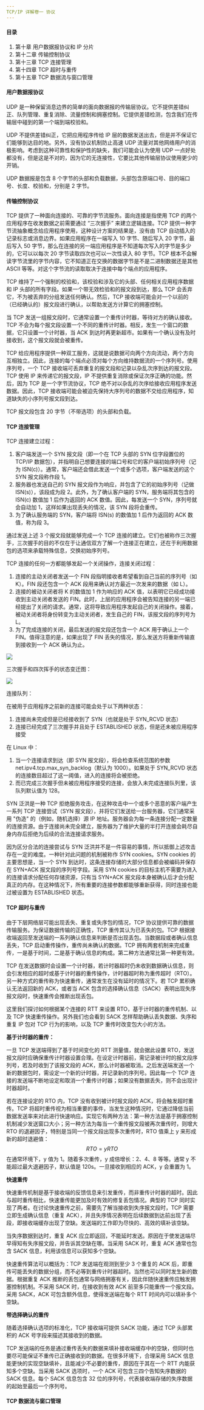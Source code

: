```yaml
---
TCP/IP 详解卷一 协议
---
```


#### 目录

1. 第十章 用户数据报协议和 IP 分片
2. 第十二章 传输控制协议
3. 第十三章 TCP 连接管理
3. 第十四章 TCP 超时与重传
3. 第十五章 TCP 数据流与窗口管理

#### 用户数据报协议

UDP 是一种保留消息边界的简单的面向数据报的传输层协议。它不提供差错纠正、队列管理、重复消除、流量控制和拥塞控制。它提供差错检测，包含我们在传输层中碰到的第一个端到端校验和。

UDP 不提供差错纠正，它把应用程序传给 IP 层的数据发送出去，但是并不保证它们能够到达目的地。另外，没有协议机制防止高速 UDP 流量对其他网络用户的消极影响。考虑到这种可靠性和保护性的缺失，我们可能会认为使用 UDP 一点好处都没有，但是这是不对的，因为它的无连接性，它要比其他传输层协议使用更少的开销。

UDP 数据报是包含 8 个字节的头部和负载数据，头部包含原端口号、目的端口号、长度、校验和，分别是 2 字节。

#### 传输控制协议

TCP 提供了一种面向连接的、可靠的字节流服务。面向连接是指使用 TCP 的两个应用程序在收发数据之前需要通过 “三次握手” 来建立逻辑连接。TCP 提供一种字节流抽象概念给应用程序使用，这种设计方案的结果是，没有由 TCP 自动插入的记录标志或消息边界。如果应用程序在一端写入 10 字节、随后写入 20 字节，最后写入 50 字节，那么在连接的另一端应用程序是不知道每次写入的字节是多少的，它可以以每次 20 字节读取四次也可以一次性读入 80 字节。TCP 根本不会解读字节流里的字节内容，它不知道正在交换的数据字节是不是二进制数据还是其他 ASCII 等等。对这个字节流的读取取决于连接中每个端点的应用程序。

TCP 维持了一个强制的校验和，该校验和涉及它的头部、任何相关应用程序数据和 IP 头部的所有字段。如果一个带无效检验和的报文段到达，那么 TCP 会丢弃它，不为被丢弃的分组发送任何确认。然后，TCP 接收端可能会对一个以前的（已经确认的）报文段进行确认，以帮助发送方计算它的拥塞控制。

当 TCP 发送一组报文段时，它通常设置一个重传计时器，等待对方的确认接收。TCP 不会为每个报文段设置一个不同的重传计时器。相反，发生一个窗口的数据，它只设置一个计时器，当 ACK 到达时再更新超市。如果有一个确认没有及时接收到，这个报文段就会被重传。

TCP 给应用程序提供一种双工服务，这就是说数据可向两个方向流动，两个方向互相独立。因此，连接的每个端点必须对每个方向维持数据流的一个序列号。使用序列号，一个 TCP 接收端可丢弃重复的报文段和记录以杂乱次序到达的报文段。TCP 使用 IP 来传递它的报文段，IP 不提供重复消除或保证次序正确的功能。然后，因为 TCP 是一个字节流协议，TCP 绝不对以杂乱的次序给接收应用程序发送数据。因此，TCP 接收端可能会被迫先保持大序列号的数据不交给应用程序，知道缺失的小序列号报文段到达。

TCP 报文段包含 20 字节（不带选项）的头部和负载。

#### TCP 连接管理

TCP 连接建立过程：

1. 客户端发送一个 SYN 报文段（即一个在 TCP 头部的 SYN 位字段置位的 TCP/IP 数据包），并指明自己想要连接的端口号和它的客户端初始序列号（记为 ISN(c)）。通常，客户端还会借此发送一个或多个选项，客户端发送的这个 SYN 报文段称作段 1。
2. 服务器也发送自己的 SYN 报文段作为响应，并包含了它的初始序列号（记做 ISN(s)），该段成为段 2。此外，为了确认客户端的 SYN，服务端将其包含的 ISN(c) 数值加 1 后作为返回的 ACK 数值。因此，每发送一个 SYN，序列号就会自动加 1，这样如果出现丢失的情况，该 SYN 段将会重传。
3. 为了确认服务端的 SYN，客户端将 ISN(s) 的数值加 1 后作为返回的 ACK 数值，称为段 3。

通过发送上述 3 个报文段就能够完成一个 TCP 连接的建立。它们也被称作三次握手，三次握手的目的不仅在于让通信双方了解一个连接正在建立，还在于利用数据包的选项来承载特殊信息，交换初始序列号。

TCP 连接的任何一方都能够发起一个关闭操作，连接关闭过程：

1. 连接的主动关闭者发送一个 FIN 段指明接收者希望看到自己当前的序列号（如 K）。FIN 段还包含一个 ACK 段用来确认对方最近一次发来的数据（如 L）。
2. 连接的被动关闭者将 K 的数值加 1 作为响应的 ACK 值，以表明它已经成功接收到主动关闭者发送的 FIN。此时，上层的应用程序会被告知连接的另一端已经提出了关闭的请求。通常，这将导致应用程序发起自己的关闭操作。接着，被动关闭者将身份转变为主动关闭者，发生自己的 FIN，该报文段的序列号为 L。
3. 为了完成连接的关闭，最后发送的报文段还包含一个 ACK 用于确认上一个 FIN。值得注意的是，如果出现了 FIN 丢失的情况，那么发送方将重新传输直到接收到一个 ACK 确认为止。

![](https://s2.loli.net/2022/02/08/lVHCvTQOKm3JyYk.png)

三次握手和四次挥手的状态变迁图：

![](https://s2.loli.net/2022/02/08/LniMrIdNpt7QOWZ.png)

连接队列：

在被用于应用程序之前新的连接可能会处于以下两种状态：

1. 连接尚未完成但是已经接收到了 SYN（也就是处于 SYN_RCVD 状态）
2. 连接已经完成了三次握手并且处于 ESTABLISHED 状态，但是还未被应用程序接受

在 Linux 中：

1. 当一个连接请求到达（即 SYN 报文段），将会检查系统范围的参数 net.ipv4.tcp.max_syn_backlog（默认为 1000）。如果处于 SYN_RCVD 状态的连接数目超过了这一阈值，进入的连接将会被拒绝。
2. 而已完成三次握手但未被应用程序接受的连接，会放入未完成连接队列里，该队列默认值为 128。

SYN 泛洪是一种 TCP 拒绝服务攻击，在这种攻击中一个或多个恶意的客户端产生一系列 TCP 连接尝试（SYN 报文段），并将它们发送给一台服务器，它们通常采用 "伪造" 的（例如，随机选择）源 IP 地址。服务器会为每一条连接分配一定数量的连接资源。由于连接尚未完全建立，服务器为了维护大量的半打开连接会耗尽自身内存后拒绝为后续的合法连接请求服务。

因为区分合法的连接尝试与 SYN 泛洪并不是一件容易的事情，所以抵御上述攻击存在一定的难度。一种针对此问题的机制被称作 SYN cookies。SYN cookies 的主要思想是，当一个 SYN 到达时，这条连接存储的大部分信息都会被编码并保存在 SYN+ACK 报文段的序列号字段。采用 SYN cookies 的目标主机不需要为进入的连接请求分配任何存储资源，只有当 SYN+ACK 报文段本身被确认后才会分配真正的内存。在这种情况下，所有重要的连接参数都能够重新获得，同时连接也能过被设置为 ESTABLISHED 状态。

#### TCP 超时与重传

由于下层网络层可能出现丢失、重复或失序包的情况，TCP 协议提供可靠的数据传输服务。为保证数据传输的正确性，TCP 重传其认为已丢失的包。TCP 根据接收端返回至发送端的一系列确认信息来判断是否出现丢包。当数据段或者确认信息丢失，TCP 启动重传操作，重传尚未确认的数据。TCP 拥有两套机制来完成重传，一是基于时间，二是基于确认信息的构成。第二种方法通常比第一种更有效。

TCP 在发送数据时会设置一个计时器，若计时器超时仍未收到数据确认信息，则会引发相应的超时或基于计时器的重传操作，计时器超时称为重传超时（RTO）。另一种方式的重传称为快速重传，通常发生在没有延时的情况下。若 TCP 累积确认无法返回新的 ACK，或者当 ACK 包含的选择确认信息（SACK）表明出现失序报文段时，快速重传会推断出现丢包。

这里我们探讨如何根据某个连接的 RTT 来设置 RTO，基于计时器的重传机制、以及 TCP 快速重传操作。另外我们也会看到 SACK 怎样帮助确认丢失数据、失序和重复 IP 包对 TCP 行为的影响，以及 TCP 重传时改变包大小的方法。

**基于计时器的重传：**

一旦 TCP 发送端得到了基于时间变化的 RTT 测量值，就会据此设置 RTO，发送报文段时应确保重传计时器设置合理。在设定计时器前，需记录被计时的报文段序列号，若及时收到了该报文段的 ACK，那么计时器被取消。之后发送端发送一个新的数据包时，需设定一个新的计时器，并记录新的序列号。因此每一个 TCP 连接的发送端不断地设定和取消一个重传计时器；如果没有数据丢失，则不会出现计时器超时。

若在连接设定的 RTO 内，TCP 没有收到被计时报文段的 ACK，将会触发超时重传。TCP 将超时重传视为相当重要的事件，当发生这种情况时，它通过降低当前数据发送率来对此进行快速响应。实现它有两种方法：第一种方法是基于拥塞控制机制减少发送窗口大小；另一种方法为每当一个重传报文段被再次重传时，则增大 RTO 的退避因子，特别是当同一个报文段出现多次重传时，RTO 值乘上 y 来形成新的超时退避值：
$$
RTO = yRTO
$$
在通常环境下，y 值为 1。随着多次重传，y 成倍增长：2、4、8 等等。通常 y 不能超过最大退避因子，默认值是 120s。一旦接收到相应的 ACK，y 会重置为 1。

**快速重传**

快速重传机制是基于接收端的反馈信息来引发重传，而非重传计时器的超时。因此与超时重传相比，快速重传能更加及时有效的修复丢包情况。典型的 TCP 同时实现了两者。在讨论快速重传之前，需要先了解当接收到失序报文段时，TCP 需要立即生成确认信息（重复 ACK），并且失序情况表明在后续数据到达前出现了丢段，即接收端缓存出现了空缺。发送端的工作即为尽快的、高效的填补该空缺。

当失序数据到达时，重复 ACK 应立即返回，不能延时发送。原因在于使发送端尽早得知有失序报文段，并告诉其空缺在哪。当采用 SACK 时，重复 ACK 通常也包含 SACK 信息，利用该信息可以获知多个空缺。

快速重传算法可以概括为：TCP 发送端在观测到至少 3 个重复的 ACK 后，即重传可能丢失的数据分组，而不必等到重传计时器超时。当然也可以同时发生新的数据。根据重复 ACK 推断的丢包通常与网络拥塞有关，因此伴随快速重传应触发拥塞控制机制。不采用 SACK 时，在接收到有效 ACK 前至多只能重传一个报文段。采用 SACK，ACK 可包含额外信息，使得发送端在每个 RTT 时间内可以填补多个空缺。

**带选择确认的重传**

随着选择确认选项的标准化，TCP 接收端可提供 SACK 功能，通过 TCP 头部累积的 ACK 号字段来描述其接收到的数据。

TCP 发送端的任务是通过重传丢失的数据来填补接收端缓存中的空缺，但同时也要尽可能保证不重传已正确接收到的数据。在很多环境下，合理采用 SACK 信息能更快的实现空缺填补，且能减少不必要的重传，原因在于其在一个 RTT 内能获知多个空缺。当采用 SACK 选项时，一个 ACK 可包含三四个告知失序数据的 SACK 信息。每个 SACK 信息包含 32 位的序列号，代表接收端存储的失序数据的起始至最后一个序列号。

#### TCP 数据流与窗口管理
